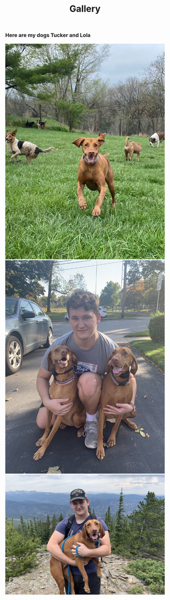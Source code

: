 <!DOCTYPE html>
<html>
    
<body>
    <header>
        <h1>Gallery</h1>
    </header>
    <main>
        <section>
            <h3>Here are my dogs Tucker and Lola</h3>
        </section>
        <section> 
            <img src="https://github.com/quinnreller55/IT1000_Midterm/blob/main/Pics/tub.JPG">
            <img src="https://github.com/quinnreller55/IT1000_Midterm/blob/main/Pics/tubby%2Bbear.JPG">
            <img src="https://github.com/quinnreller55/IT1000_Midterm/blob/main/Pics/tubbymountain.JPG">
        </section>
    </main>
</body>
</html>